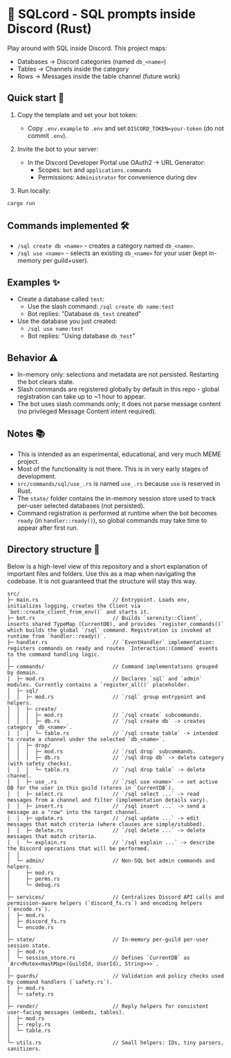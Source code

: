 # 🥏 SQLcord - SQL prompts inside Discord (Rust)

Play around with SQL inside Discord. This project maps:

- Databases -> Discord categories (named `db_<name>`)
- Tables -> Channels inside the category
- Rows -> Messages inside the table channel (future work)

## Quick start 🚀

1. Copy the template and set your bot token:

   - Copy `.env.example` to `.env` and set `DISCORD_TOKEN=your-token` (do not commit `.env`).

2. Invite the bot to your server:

   - In the Discord Developer Portal use OAuth2 → URL Generator:
     - Scopes: `bot` and `applications.commands`
     - Permissions: `Administrator` for convenience during dev

3. Run locally:

```bash
cargo run
```

## Commands implemented 🛠️

- `/sql create db <name>` - creates a category named `db_<name>`.
- `/sql use <name>` - selects an existing `db_<name>` for your user (kept in-memory per guild+user).

## Examples ✨

- Create a database called `test`:
  - Use the slash command: `/sql create db name:test`
  - Bot replies: "Database `db_test` created"
- Use the database you just created:
  - `/sql use name:test`
  - Bot replies: "Using database `db_test`"

## Behavior ⚠️

- In-memory only: selections and metadata are not persisted. Restarting the bot clears state.
- Slash commands are registered globally by default in this repo - global registration can take up to ~1 hour to appear.
- The bot uses slash commands only; it does not parse message content (no privileged Message Content intent required).

## Notes 📚

- This is intended as an experimental, educational, and very much MEME project.
- Most of the functionality is not there. This is in very early stages of development.
- `src/commands/sql/use_.rs` is named `use_.rs` because `use` is reserved in Rust.
- The `state/` folder contains the in-memory session store used to track per-user selected databases (not persisted).
- Command registration is performed at runtime when the bot becomes `ready` (in `handler::ready()`), so global commands may take time to appear after first run.

## Directory structure 📂

Below is a high-level view of this repository and a short explanation of important files and folders. Use this as a map when navigating the codebase. It is not guaranteed that the structure will stay this way.

```
src/
├─ main.rs                        // Entrypoint. Loads env, initializes logging, creates the Client via `bot::create_client_from_env()` and starts it.
├─ bot.rs                         // Builds `serenity::Client`, inserts shared TypeMap (CurrentDB), and provides `register_commands()` which builds the global `/sql` command. Registration is invoked at runtime from `handler::ready()`.
├─ handler.rs                     // `EventHandler` implementation: registers commands on ready and routes `Interaction::Command` events to the command handling logic.
│
├─ commands/                      // Command implementations grouped by domain.
│  ├─ mod.rs                      // Declares `sql` and `admin` modules. Currently contains a `register_all()` placeholder.
│  ├─ sql/
│  │  ├─ mod.rs                   // `/sql` group entrypoint and helpers.
│  │  ├─ create/
│  │  │  ├─ mod.rs                // `/sql create` subcommands.
│  │  │  ├─ db.rs                 // `/sql create db` -> creates category `db_<name>`.
│  │  │  └─ table.rs              // `/sql create table` -> intended to create a channel under the selected `db_<name>`.
│  │  ├─ drop/
│  │  │  ├─ mod.rs                // `/sql drop` subcommands.
│  │  │  ├─ db.rs                 // `/sql drop db` -> delete category (with safety checks).
│  │  │  └─ table.rs              // `/sql drop table` -> delete channel.
│  │  ├─ use_.rs                  // `/sql use <name>` -> set active DB for the user in this guild (stores in `CurrentDB`).
│  │  ├─ select.rs                // `/sql select ...` -> read messages from a channel and filter (implementation details vary).
│  │  ├─ insert.rs                // `/sql insert ...` -> send a message as a "row" into the target channel.
│  │  ├─ update.rs                // `/sql update ...` -> edit messages that match criteria (where clauses are simple/stubbed).
│  │  ├─ delete.rs                // `/sql delete ...` -> delete messages that match criteria.
│  │  └─ explain.rs               // `/sql explain ...` -> describe the Discord operations that will be performed.
│  │
│  └─ admin/                      // Non-SQL bot admin commands and helpers.
│     ├─ mod.rs
│     ├─ perms.rs
│     └─ debug.rs
│
├─ services/                      // Centralizes Discord API calls and permission-aware helpers (`discord_fs.rs`) and encoding helpers (`encode.rs`).
│  ├─ mod.rs
│  ├─ discord_fs.rs
│  └─ encode.rs
│
├─ state/                         // In-memory per-guild per-user session state.
│  ├─ mod.rs
│  └─ session_store.rs            // Defines `CurrentDB` as `Arc<Mutex<HashMap<(GuildId, UserId), String>>>`.
│
├─ guards/                        // Validation and policy checks used by command handlers (`safety.rs`).
│  ├─ mod.rs
│  └─ safety.rs
│
├─ render/                        // Reply helpers for consistent user-facing messages (embeds, tables).
│  ├─ mod.rs
│  ├─ reply.rs
│  └─ table.rs
│
└─ utils.rs                       // Small helpers: IDs, tiny parsers, sanitizers.
```
